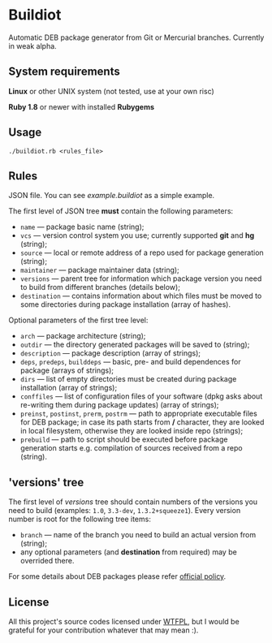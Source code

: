 Buildiot
========

Automatic DEB package generator from Git or Mercurial branches. Currently in weak alpha.

System requirements
-------------------

**Linux** or other UNIX system (not tested, use at your own risc)

**Ruby 1.8** or newer with installed **Rubygems**

Usage
-----

    ./buildiot.rb <rules_file>
      
Rules
-----

JSON file. You can see *example.buildiot* as a simple example.

The first level of JSON tree **must** contain the following parameters:
* `name` — package basic name (string);
* `vcs` — version control system you use; currently supported **git** and **hg** (string);
* `source` — local or remote address of a repo used for package generation (string);
* `maintainer` — package maintainer data (string);
* `versions` — parent tree for information which package version you need to build from different branches (details below);
* `destination` — contains information about which files must be moved to some directories during package installation (array of hashes).

Optional parameters of the first tree level:
* `arch` — package architecture (string);
* `outdir` — the directory generated packages will be saved to (string);
* `description` — package description (array of strings);
* `deps`, `predeps`, `builddeps` — basic, pre- and build dependences for package (arrays of strings);
* `dirs` — list of empty directories must be created during package installation (array of strings);
* `conffiles` — list of configuration files of your software (dpkg asks about re-writing them during package updates) (array of strings);
* `preinst`, `postinst`, `prerm`, `postrm` — path to appropriate executable files for DEB package; in case its path starts from **/** character, they are looked in local filesystem, otherwise they are looked inside repo (strings);
* `prebuild` — path to script should be executed before package generation starts e.g. compilation of sources received from a repo (string).

## 'versions' tree
The first level of *versions* tree should contain numbers of the versions you need to build (examples: `1.0`, `3.3-dev`, `1.3.2+squeeze1`). Every version number is root for the following tree items:
* `branch` — name of the branch you need to build an actual version from (string);
* any optional parameters (and **destination** from required) may be overrided there.

For some details about DEB packages please refer [official policy](http://www.debian.org/doc/debian-policy/).

License
-------

All this project's source codes licensed under [WTFPL](http://sam.zoy.org/wtfpl/), but I would be grateful for your contribution whatever that may mean :).
